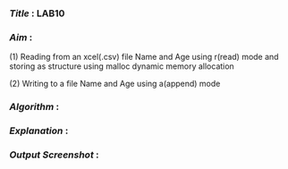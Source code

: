 ### ***Title*** : LAB10
### ***Aim*** : 
(1) Reading from an xcel(.csv) file Name and Age using r(read) mode and storing as structure using malloc dynamic memory allocation

(2) Writing to a file Name and Age using a(append) mode

### ***Algorithm*** :
### ***Explanation*** :
### ***Output Screenshot*** :
